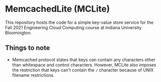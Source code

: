 # MemcachedLite (MCLite)

This repository hosts the code for a simple key-value store service for the 
Fall 2021 Engineering Cloud Computing course at Indiana University Bloomington.

## Things to note

- Memcached protocol states that keys can contain any characters other than 
  whitespace and control characters. However, MCLite also imposes the 
  restriction that keys can't contain the ```/``` character because of UNIX 
  filename restrictions.